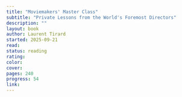 ```yaml
---
title: "Moviemakers' Master Class"
subtitle: "Private Lessons from the World's Foremost Directors"
description: ""
layout: book
author: Laurent Tirard
started: 2025-09-21
read:
status: reading
rating:
color:
cover:
pages: 240
progress: 54
link:
---
```

